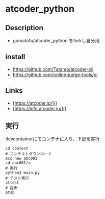 # atcoder_python

## Description  
*  gomatofu/atcoder_python をforkし自分用

## install
* https://github.com/Tatamo/atcoder-cli
* https://github.com/online-judge-tools/oj

## Links
* [https://atcoder.jp/]()
* [https://info.atcoder.jp/]()

## 実行

devcontainerにてコンテナに入り、下記を実行

```
cd contest
# コンテストダウンロード
acc new abc001
cd abc001/a
# 実行
python3 main.py
# テスト実行
attest
# 提出
atsb
```